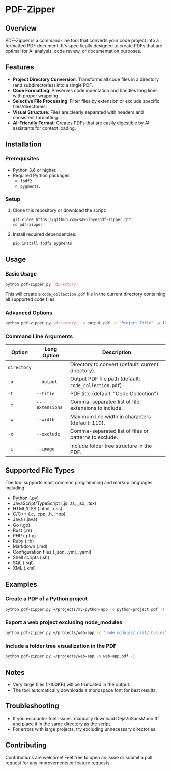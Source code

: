 # PDF-Zipper

## Overview

PDF-Zipper is a command-line tool that converts your code project into a formatted PDF document. It's specifically designed to create PDFs that are optimal for AI analysis, code review, or documentation purposes.

## Features

- **Project Directory Conversion**: Transforms all code files in a directory (and subdirectories) into a single PDF.
- **Code Formatting**: Preserves code indentation and handles long lines with proper wrapping.
- **Selective File Processing**: Filter files by extension or exclude specific files/directories.
- **Visual Structure**: Files are clearly separated with headers and consistent formatting.
- **AI-Friendly Format**: Creates PDFs that are easily digestible by AI assistants for context loading.

## Installation

### Prerequisites

- Python 3.6 or higher.
- Required Python packages:
  - `fpdf2`
  - `pygments`.

### Setup

1. Clone this repository or download the script:
   ```bash
   git clone https://github.com/sawilove/pdf-zipper.git
   cd pdf-zipper
   ```

2. Install required dependencies:
   ```bash
   pip install fpdf2 pygments
   ```

## Usage

### Basic Usage

```bash
python pdf-zipper.py [directory]
```

This will create a `code_collection.pdf` file in the current directory containing all supported code files.

### Advanced Options

```bash
python pdf-zipper.py [directory] -o output.pdf -t "Project Title" -w 120 -e ".py,.js,.html" -x "node_modules/,venv/" -i
```

### Command Line Arguments

| Option       | Long Option         | Description                                                      |
|--------------|---------------------|------------------------------------------------------------------|
| `directory`  |                     | Directory to convert (default: current directory).               |
| `-o`         | `--output`          | Output PDF file path (default: `code_collection.pdf`).           |
| `-t`         | `--title`           | PDF title (default: "Code Collection").                          |
| `-e`         | `--extensions`      | Comma-separated list of file extensions to include.             |
| `-w`         | `--width`           | Maximum line width in characters (default: 110).                 |
| `-x`         | `--exclude`         | Comma-separated list of files or patterns to exclude.           |
| `-i`         | `--image`           | Include folder tree structure in the PDF.                       |

## Supported File Types

The tool supports most common programming and markup languages including:
- Python (.py)
- JavaScript/TypeScript (.js, .ts, .jsx, .tsx)
- HTML/CSS (.html, .css)
- C/C++ (.c, .cpp, .h, .hpp)
- Java (.java)
- Go (.go)
- Rust (.rs)
- PHP (.php)
- Ruby (.rb)
- Markdown (.md)
- Configuration files (.json, .yml, .yaml)
- Shell scripts (.sh)
- SQL (.sql)
- XML (.xml)

## Examples

### Create a PDF of a Python project
```bash
python pdf-zipper.py ~/projects/my-python-app -o python-project.pdf -t "My Python Project" -e ".py,.md"
```

### Export a web project excluding node_modules
```bash
python pdf-zipper.py ~/projects/web-app -x "node_modules/,dist/,build/" -e ".js,.html,.css,.jsx"
```

### Include a folder tree visualization in the PDF
```bash
python pdf-zipper.py ~/projects/web-app -o web-app.pdf -i
```

## Notes

- Very large files (>100KB) will be truncated in the output.
- The tool automatically downloads a monospace font for best results.

## Troubleshooting

- If you encounter font issues, manually download DejaVuSansMono.ttf and place it in the same directory as the script.
- For errors with large projects, try excluding unnecessary directories.

## Contributing

Contributions are welcome! Feel free to open an issue or submit a pull request for any improvements or feature requests.
